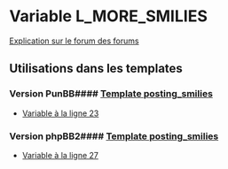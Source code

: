 # Variable L_MORE_SMILIES
[Explication sur le forum des forums](http://forum.forumactif.com/t294113-listing-des-variables#L_MORE_SMILIES)
## Utilisations dans les templates
### Version PunBB#### [Template posting_smilies](punbb/posting_smilies.md)
* [Variable à la ligne 23](../punbb/posting_smilies.tpl#L23)
### Version phpBB2#### [Template posting_smilies](subsilver/posting_smilies.md)
* [Variable à la ligne 27](../subsilver/posting_smilies.tpl#L27)